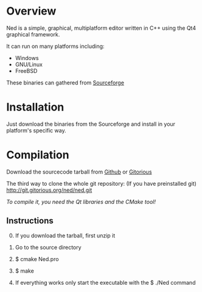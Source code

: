 Overview
=========

Ned is a simple, graphical, multiplatform editor written in C++ using the
Qt4 graphical framework.

It can run on many platforms including:

 * Windows
 * GNU/Linux
 * FreeBSD

These binaries can gathered from 
[Sourceforge](www.sourceforge.net/projects/ned "Sourceforge")

Installation
=============

Just download the binaries from the Sourceforge and install in your platform's specific way.

Compilation
============

Download the sourcecode tarball from
[Github](http://github.com/akoskovacs/Ned/downloads "Github downloads") or
[Gitorious](http://gitorious.org/ned/ned/trees/unstable "Gitorious, Ned unstable repo")

The third way to clone the whole git repository: (If you have preinstalled git)
http://git.gitorious.org/ned/ned.git

*To compile it, you need the Qt libraries and the CMake tool!*

## Instructions ##

0. If you download the tarball, first unzip it

1. Go to the source directory

2. $ cmake Ned.pro

3. $ make

4. If everything works only start the
  executable with the 
       $ ./Ned
  command
